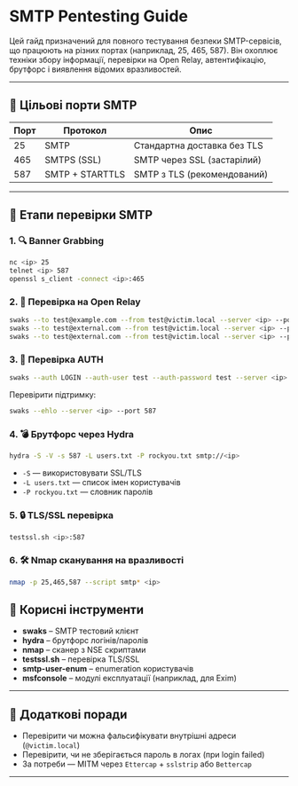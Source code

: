 # SMTP Pentesting Guide

Цей гайд призначений для повного тестування безпеки SMTP-сервісів, що працюють на різних портах (наприклад, 25, 465, 587). Він охоплює техніки збору інформації, перевірки на Open Relay, автентифікацію, брутфорс і виявлення відомих вразливостей.

---

## 🔹 Цільові порти SMTP

| Порт | Протокол         | Опис                             |
|------|------------------|----------------------------------|
| 25   | SMTP             | Стандартна доставка без TLS      |
| 465  | SMTPS (SSL)      | SMTP через SSL (застарілий)      |
| 587  | SMTP + STARTTLS  | SMTP з TLS (рекомендований)      |

---

## 🔹 Етапи перевірки SMTP

### 1. 🔍 Banner Grabbing

```bash
nc <ip> 25
telnet <ip> 587
openssl s_client -connect <ip>:465
```

### 2. 📨 Перевірка на Open Relay

```bash
swaks --to test@example.com --from test@victim.local --server <ip> --port 25
swaks --to test@external.com --from test@victim.local --server <ip> --port 587
swaks --to test@external.com --from test@victim.local --server <ip> --port 587 --tls

```

### 3. 🔐 Перевірка AUTH

```bash
swaks --auth LOGIN --auth-user test --auth-password test --server <ip> --port 587
```

Перевірити підтримку:
```bash
swaks --ehlo --server <ip> --port 587
```

### 4. 💣 Брутфорс через Hydra

```bash
hydra -S -V -s 587 -L users.txt -P rockyou.txt smtp://<ip>
```

- `-S` — використовувати SSL/TLS
- `-L users.txt` — список імен користувачів
- `-P rockyou.txt` — словник паролів

### 5. 🔒 TLS/SSL перевірка

```bash
testssl.sh <ip>:587
```

### 6. 🛠️ Nmap сканування на вразливості

```bash
nmap -p 25,465,587 --script smtp* <ip>
```


## 🔹 Корисні інструменти

- **swaks** – SMTP тестовий клієнт
- **hydra** – брутфорс логінів/паролів
- **nmap** – сканер з NSE скриптами
- **testssl.sh** – перевірка TLS/SSL
- **smtp-user-enum** – enumeration користувачів
- **msfconsole** – модулі експлуатації (наприклад, для Exim)

---

## 🔹 Додаткові поради

- Перевірити чи можна фальсифікувати внутрішні адреси (`@victim.local`)
- Перевірити, чи не зберігається пароль в логах (при login failed)
- За потреби — MITM через `Ettercap` + `sslstrip` або `Bettercap`

---
